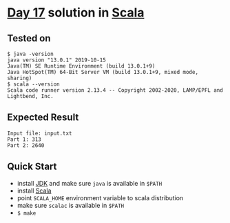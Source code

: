 # [Day 17](https://adventofcode.com/2020/day/17) solution in [Scala](https://www.scala-lang.org/)

## Tested on

```console
$ java -version
java version "13.0.1" 2019-10-15
Java(TM) SE Runtime Environment (build 13.0.1+9)
Java HotSpot(TM) 64-Bit Server VM (build 13.0.1+9, mixed mode, sharing)
$ scala --version
Scala code runner version 2.13.4 -- Copyright 2002-2020, LAMP/EPFL and Lightbend, Inc.
```

## Expected Result

```console
Input file: input.txt
Part 1: 313
Part 2: 2640
```

## Quick Start

- install [JDK](https://www.oracle.com/java/technologies/javase-downloads.html) and make sure `java` is available in `$PATH`
- install [Scala](https://downloads.lightbend.com/scala/2.13.4/scala-2.13.4.tgz)
- point `SCALA_HOME` environment variable to scala distribution
- make sure `scalac` is available in `$PATH`
- `$ make`
